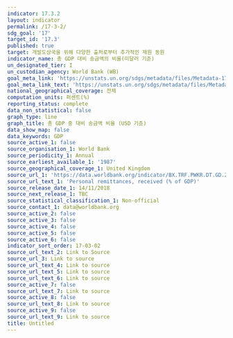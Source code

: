 ```yaml
---
indicator: 17.3.2
layout: indicator
permalink: /17-3-2/
sdg_goal: '17'
target_id: '17.3'
published: true
target: 개발도상국을 위해 다양한 출처로부터 추가적인 재원 동원
indicator_name: 총 GDP 대비 송금액의 비율(미달러 기준)
un_designated_tier: I
un_custodian_agency: World Bank (WB)
goal_meta_link: 'https://unstats.un.org/sdgs/metadata/files/Metadata-17-03-02.pdf'
goal_meta_link_text: 'https://unstats.un.org/sdgs/metadata/files/Metadata-17-03-02.pdf'
national_geographical_coverage: 전체
computation_units: 퍼센트(%)
reporting_status: complete
data_non_statistical: false
graph_type: line
graph_title: 총 GDP 중 대비 송금액 비율 (USD 기준)
data_show_map: false
data_keywords: GDP
source_active_1: false
source_organisation_1: World Bank
source_periodicity_1: Annual
source_earliest_available_1: '1987'
source_geographical_coverage_1: United Kingdom
source_url_1: 'https://data.worldbank.org/indicator/BX.TRF.PWKR.DT.GD.ZS'
source_url_text_1: 'Personal remittances, received (% of GDP)'
source_release_date_1: 14/11/2018
source_next_release_1: TBC
source_statistical_classification_1: Non-official
source_contact_1: data@worldbank.org
source_active_2: false
source_active_3: false
source_active_4: false
source_active_5: false
source_active_6: false
indicator_sort_order: 17-03-02
source_url_text_2: Link to Source
source_url_3: Link to source
source_url_text_4: Link to source
source_url_text_5: Link to source
source_url_text_6: Link to source
source_active_7: false
source_url_text_7: Link to source
source_active_8: false
source_url_text_8: Link to source
source_active_9: false
source_url_text_9: Link to source
title: Untitled
---
```

